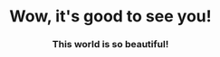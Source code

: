 <div id="header" align="center">
    <h1>Wow, it's good to see you!</h1> 
    <h3>This world is so beautiful!</h3> 
</div>
